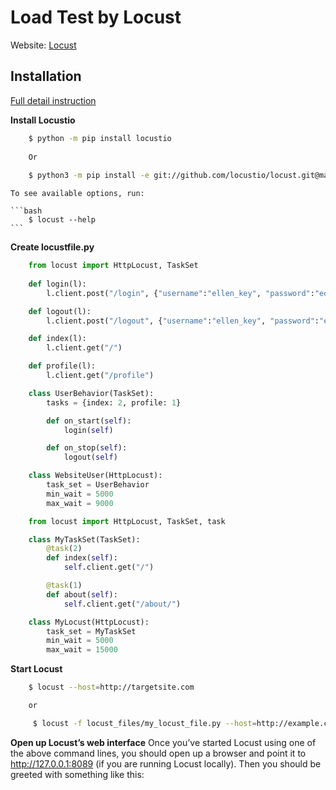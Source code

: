 # Load Test by Locust
Website: [Locust](https://docs.locust.io/en/stable/quickstart.html)

## Installation
[Full detail instruction](https://docs.locust.io/en/stable/installation.html)

__Install Locustio__
```bash
    $ python -m pip install locustio
    
    Or
    
    $ python3 -m pip install -e git://github.com/locustio/locust.git@master#egg=locustio
 ```

    To see available options, run:

    ```bash
        $ locust --help
    ```

__Create locustfile.py__

```python
    from locust import HttpLocust, TaskSet
    
    def login(l):
        l.client.post("/login", {"username":"ellen_key", "password":"education"})

    def logout(l):
        l.client.post("/logout", {"username":"ellen_key", "password":"education"})

    def index(l):
        l.client.get("/")

    def profile(l):
        l.client.get("/profile")

    class UserBehavior(TaskSet):
        tasks = {index: 2, profile: 1}

        def on_start(self):
            login(self)

        def on_stop(self):
            logout(self)

    class WebsiteUser(HttpLocust):
        task_set = UserBehavior
        min_wait = 5000
        max_wait = 9000

```

```python
    from locust import HttpLocust, TaskSet, task

    class MyTaskSet(TaskSet):
        @task(2)
        def index(self):
            self.client.get("/")

        @task(1)
        def about(self):
            self.client.get("/about/")

    class MyLocust(HttpLocust):
        task_set = MyTaskSet
        min_wait = 5000
        max_wait = 15000
```

__Start Locust__

```bash
    $ locust --host=http://targetsite.com

    or

     $ locust -f locust_files/my_locust_file.py --host=http://example.com
```


__Open up Locust’s web interface__
Once you’ve started Locust using one of the above command lines, you should open up a browser and point it to http://127.0.0.1:8089 (if you are running Locust locally). Then you should be greeted with something like this:
